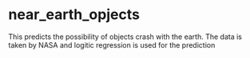 # near_earth_opjects
This predicts the possibility of objects crash with the earth. The data is taken by NASA and logitic regression is used for the prediction
